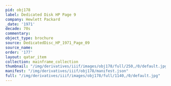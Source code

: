 ```yaml
---
pid: obj178
label: Dedicated Disk HP Page 9
company: Hewlett Packard
_date: '1971'
decade: 70s
commentary:
object_type: brochure
source: DedicatedDisc_HP_1971_Page_09
source_name:
order: '177'
layout: qatar_item
collection: mainframe_collection
thumbnail: "/img/derivatives/iiif/images/obj178/full/250,/0/default.jpg"
manifest: "/img/derivatives/iiif/obj178/manifest.json"
full: "/img/derivatives/iiif/images/obj178/full/1140,/0/default.jpg"
---
```


